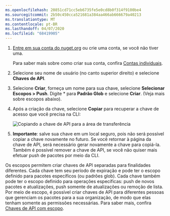 ```yaml
---
ms.openlocfilehash: 20851cd71cc5eb6735fe5e0cd8b0f314f9100be4
ms.sourcegitcommit: 2b50c450cca521681a384aa466ab666679a40213
ms.translationtype: MT
ms.contentlocale: pt-BR
ms.lasthandoff: 04/07/2020
ms.locfileid: "68419905"
---
```

1. [Entre em sua conta do nuget.org](https://www.nuget.org/users/account/LogOn?returnUrl=%2F) ou crie uma conta, se você não tiver uma.

   Para saber mais sobre como criar sua conta, confira [Contas individuais](../../nuget-org/individual-accounts.md).

1. Selecione seu nome de usuário (no canto superior direito) e selecione **Chaves de API**.

1. Selecione **Criar**, forneça um nome para sua chave, selecione **Selecionar Escopos > Push**. Digite * para **Padrão Glob** e selecione **Criar**. (Veja mais sobre escopos abaixo).

1. Após a criação da chave, selecione **Copiar** para recuperar a chave de acesso que você precisa na CLI:

    ![Copiando a chave de API para a área de transferência](../media/QS_Create-02-APIKey.png)

1. **Importante**: salve sua chave em um local seguro, pois não será possível copiar a chave novamente no futuro. Se você retornar à página da chave de API, será necessário gerar novamente a chave para copiá-la. Também é possível remover a chave de API, se você não quiser mais efetuar push de pacotes por meio da CLI.

Os escopos permitem criar chaves de API separadas para finalidades diferentes. Cada chave tem seu período de expiração e pode ter o escopo definido para pacotes específicos (ou padrões glob). Cada chave também pode ter o escopo definido para operações específicas: push de novos pacotes e atualizações, push somente de atualizações ou remoção de lista. Por meio de escopo, é possível criar chaves de API para diferentes pessoas que gerenciam os pacotes para a sua organização, de modo que elas tenham somente as permissões necessárias. Para saber mais, confira [Chaves de API com escopo](../../nuget-org/scoped-api-keys.md).